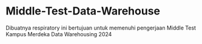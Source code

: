 # Middle-Test-Data-Warehouse
Dibuatnya respiratory ini bertujuan untuk memenuhi pengerjaan Middle Test Kampus Merdeka Data Warehousing 2024
